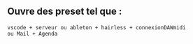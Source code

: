 ## Ouvre des preset tel que :

    vscode + serveur ou ableton + hairless + connexionDAWmidi
    ou Mail + Agenda